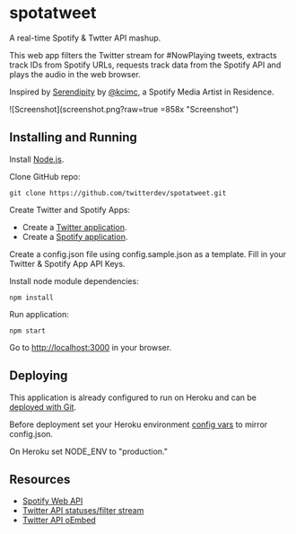 spotatweet
==========

A real-time Spotify &amp; Twtter API mashup.

This web app filters the Twitter stream for #NowPlaying tweets, extracts track IDs from Spotify URLs, requests track data from the Spotify API and plays the audio in the web browser.

Inspired by [Serendipity](https://www.spotify.com/us/arts/serendipity/) by [@kcimc](https://twitter.com/kcimc), a Spotify Media Artist in Residence.

![Screenshot](screenshot.png?raw=true =858x "Screenshot")

Installing and Running
----

Install [Node.js](http://nodejs.org/).

Clone GitHub repo:

```
git clone https://github.com/twitterdev/spotatweet.git
```

Create Twitter and Spotify Apps:

- Create a [Twitter application](https://apps.twitter.com).
- Create a [Spotify application](https://developer.spotify.com/my-applications).

Create a config.json file using config.sample.json as a template. Fill in your Twitter & Spotify App API Keys.

Install node module dependencies:

```
npm install 
```

Run application:

```
npm start
```

Go to [http://localhost:3000](http://localhost:3000) in your browser.


Deploying
---
This application is already configured to run on Heroku and can be [deployed with Git](https://devcenter.heroku.com/articles/git).

Before deployment set your Heroku environment [config vars](https://devcenter.heroku.com/articles/config-vars) to mirror config.json.

On Heroku set NODE_ENV to "production."


Resources
----
- [Spotify Web API](https://developer.spotify.com/web-api/)
- [Twitter API statuses/filter stream](https://dev.twitter.com/docs/api/1.1/post/statuses/filter)
- [Twitter API oEmbed](https://dev.twitter.com/docs/api/1/get/statuses/oembed)
